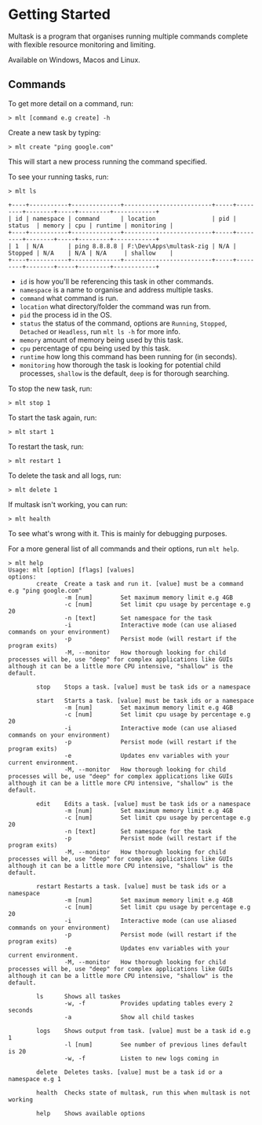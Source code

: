 # Getting Started

Multask is a program that organises running multiple commands complete with flexible resource monitoring and limiting.

Available on Windows, Macos and Linux.

## Commands

To get more detail on a command, run:
```
> mlt [command e.g create] -h
```

Create a new task by typing:

```
> mlt create "ping google.com"
```

This will start a new process running the command specified.

To see your running tasks, run:
```
> mlt ls

+----+-----------+--------------+-------------------------+-----+---------+--------+-----+---------+------------+
| id | namespace | command      | location                | pid | status  | memory | cpu | runtime | monitoring |
+----+-----------+--------------+-------------------------+-----+---------+--------+-----+---------+------------+
| 1  | N/A       | ping 8.8.8.8 | F:\Dev\Apps\multask-zig | N/A | Stopped | N/A    | N/A | N/A     | shallow    |
+----+-----------+--------------+-------------------------+-----+---------+--------+-----+---------+------------+
```

* `id` is how you'll be referencing this task in other commands.
* `namespace` is a name to organise and address multiple tasks. 
* `command` what command is run.
* `location` what directory/folder the command was run from.
* `pid` the process id in the OS.
* `status` the status of the command, options are `Running`, `Stopped`, `Detached` or `Headless`, run `mlt ls -h` for more info.
* `memory` amount of memory being used by this task.
* `cpu` percentage of cpu being used by this task.
* `runtime` how long this command has been running for (in seconds).
* `monitoring` how thorough the task is looking for potential child processes, `shallow` is the default, `deep` is for thorough searching.

To stop the new task, run:

```
> mlt stop 1
```

To start the task again, run:

```
> mlt start 1
```

To restart the task, run:

```
> mlt restart 1
```

To delete the task and all logs, run:

```
> mlt delete 1
```

If multask isn't working, you can run:

```
> mlt health
```

To see what's wrong with it. This is mainly for debugging purposes.

For a more general list of all commands and their options, run `mlt help`.
```
> mlt help
Usage: mlt [option] [flags] [values]
options:
        create  Create a task and run it. [value] must be a command e.g "ping google.com"
                -m [num]        Set maximum memory limit e.g 4GB
                -c [num]        Set limit cpu usage by percentage e.g 20
                -n [text]       Set namespace for the task
                -i              Interactive mode (can use aliased commands on your environment)
                -p              Persist mode (will restart if the program exits)
                -M, --monitor   How thorough looking for child processes will be, use "deep" for complex applications like GUIs although it can be a little more CPU intensive, "shallow" is the default.

        stop    Stops a task. [value] must be task ids or a namespace

        start   Starts a task. [value] must be task ids or a namespace
                -m [num]        Set maximum memory limit e.g 4GB
                -c [num]        Set limit cpu usage by percentage e.g 20
                -i              Interactive mode (can use aliased commands on your environment)
                -p              Persist mode (will restart if the program exits)
                -e              Updates env variables with your current environment.
                -M, --monitor   How thorough looking for child processes will be, use "deep" for complex applications like GUIs although it can be a little more CPU intensive, "shallow" is the default.

        edit    Edits a task. [value] must be task ids or a namespace
                -m [num]        Set maximum memory limit e.g 4GB
                -c [num]        Set limit cpu usage by percentage e.g 20
                -n [text]       Set namespace for the task
                -p              Persist mode (will restart if the program exits)
                -M, --monitor   How thorough looking for child processes will be, use "deep" for complex applications like GUIs although it can be a little more CPU intensive, "shallow" is the default.

        restart Restarts a task. [value] must be task ids or a namespace
                -m [num]        Set maximum memory limit e.g 4GB
                -c [num]        Set limit cpu usage by percentage e.g 20
                -i              Interactive mode (can use aliased commands on your environment)
                -p              Persist mode (will restart if the program exits)
                -e              Updates env variables with your current environment.
                -M, --monitor   How thorough looking for child processes will be, use "deep" for complex applications like GUIs although it can be a little more CPU intensive, "shallow" is the default.

        ls      Shows all taskes
                -w, -f          Provides updating tables every 2 seconds
                -a              Show all child taskes

        logs    Shows output from task. [value] must be a task id e.g 1
                -l [num]        See number of previous lines default is 20
                -w, -f          Listen to new logs coming in

        delete  Deletes tasks. [value] must be a task id or a namespace e.g 1

        health  Checks state of multask, run this when multask is not working

        help    Shows available options
```
